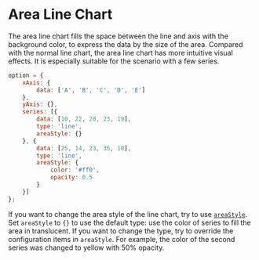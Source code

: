 # Area Line Chart

The area line chart fills the space between the line and axis with the background color, to express the data by the size of the area. Compared with the normal line chart, the area line chart has more intuitive visual effects. It is especially suitable for the scenario with a few series.

<!-- embed -->
```js
option = {
    xAxis: {
        data: ['A', 'B', 'C', 'D', 'E']
    },
    yAxis: {},
    series: [{
        data: [10, 22, 28, 23, 19],
        type: 'line',
        areaStyle: {}
    }, {
        data: [25, 14, 23, 35, 10],
        type: 'line',
        areaStyle: {
            color: '#ff0',
            opacity: 0.5
        }
    }]
};
```

If you want to change the area style of the line chart, try to use [`areaStyle`](${optionPath}series-line.areaStyle). Set `areaStyle` to `{}` to use the default type: use the color of series to fill the area in translucent. If you want to change the type, try to override the configuration items in `areaStyle`. For example, the color of the second series was changed to yellow with 50% opacity.